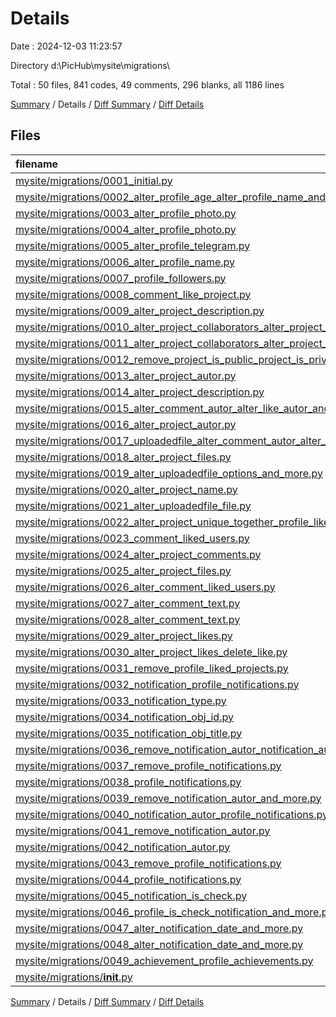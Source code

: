 # Details

Date : 2024-12-03 11:23:57

Directory d:\\PicHub\\mysite\\migrations\\

Total : 50 files,  841 codes, 49 comments, 296 blanks, all 1186 lines

[Summary](results.md) / Details / [Diff Summary](diff.md) / [Diff Details](diff-details.md)

## Files
| filename | language | code | comment | blank | total |
| :--- | :--- | ---: | ---: | ---: | ---: |
| [mysite/migrations/0001_initial.py](/mysite/migrations/0001_initial.py) | Python | 28 | 1 | 7 | 36 |
| [mysite/migrations/0002_alter_profile_age_alter_profile_name_and_more.py](/mysite/migrations/0002_alter_profile_age_alter_profile_name_and_more.py) | Python | 27 | 1 | 6 | 34 |
| [mysite/migrations/0003_alter_profile_photo.py](/mysite/migrations/0003_alter_profile_photo.py) | Python | 12 | 1 | 6 | 19 |
| [mysite/migrations/0004_alter_profile_photo.py](/mysite/migrations/0004_alter_profile_photo.py) | Python | 12 | 1 | 6 | 19 |
| [mysite/migrations/0005_alter_profile_telegram.py](/mysite/migrations/0005_alter_profile_telegram.py) | Python | 12 | 1 | 6 | 19 |
| [mysite/migrations/0006_alter_profile_name.py](/mysite/migrations/0006_alter_profile_name.py) | Python | 12 | 1 | 6 | 19 |
| [mysite/migrations/0007_profile_followers.py](/mysite/migrations/0007_profile_followers.py) | Python | 14 | 1 | 6 | 21 |
| [mysite/migrations/0008_comment_like_project.py](/mysite/migrations/0008_comment_like_project.py) | Python | 54 | 1 | 6 | 61 |
| [mysite/migrations/0009_alter_project_description.py](/mysite/migrations/0009_alter_project_description.py) | Python | 12 | 1 | 6 | 19 |
| [mysite/migrations/0010_alter_project_collaborators_alter_project_comments_and_more.py](/mysite/migrations/0010_alter_project_collaborators_alter_project_comments_and_more.py) | Python | 34 | 1 | 6 | 41 |
| [mysite/migrations/0011_alter_project_collaborators_alter_project_comments_and_more.py](/mysite/migrations/0011_alter_project_collaborators_alter_project_comments_and_more.py) | Python | 34 | 1 | 6 | 41 |
| [mysite/migrations/0012_remove_project_is_public_project_is_private.py](/mysite/migrations/0012_remove_project_is_public_project_is_private.py) | Python | 16 | 1 | 6 | 23 |
| [mysite/migrations/0013_alter_project_autor.py](/mysite/migrations/0013_alter_project_autor.py) | Python | 15 | 1 | 6 | 22 |
| [mysite/migrations/0014_alter_project_description.py](/mysite/migrations/0014_alter_project_description.py) | Python | 12 | 1 | 6 | 19 |
| [mysite/migrations/0015_alter_comment_autor_alter_like_autor_and_more.py](/mysite/migrations/0015_alter_comment_autor_alter_like_autor_and_more.py) | Python | 30 | 1 | 6 | 37 |
| [mysite/migrations/0016_alter_project_autor.py](/mysite/migrations/0016_alter_project_autor.py) | Python | 15 | 1 | 6 | 22 |
| [mysite/migrations/0017_uploadedfile_alter_comment_autor_alter_like_autor_and_more.py](/mysite/migrations/0017_uploadedfile_alter_comment_autor_alter_like_autor_and_more.py) | Python | 35 | 1 | 6 | 42 |
| [mysite/migrations/0018_alter_project_files.py](/mysite/migrations/0018_alter_project_files.py) | Python | 12 | 1 | 6 | 19 |
| [mysite/migrations/0019_alter_uploadedfile_options_and_more.py](/mysite/migrations/0019_alter_uploadedfile_options_and_more.py) | Python | 17 | 1 | 6 | 24 |
| [mysite/migrations/0020_alter_project_name.py](/mysite/migrations/0020_alter_project_name.py) | Python | 12 | 1 | 6 | 19 |
| [mysite/migrations/0021_alter_uploadedfile_file.py](/mysite/migrations/0021_alter_uploadedfile_file.py) | Python | 12 | 1 | 6 | 19 |
| [mysite/migrations/0022_alter_project_unique_together_profile_liked_projects.py](/mysite/migrations/0022_alter_project_unique_together_profile_liked_projects.py) | Python | 16 | 1 | 6 | 23 |
| [mysite/migrations/0023_comment_liked_users.py](/mysite/migrations/0023_comment_liked_users.py) | Python | 14 | 1 | 6 | 21 |
| [mysite/migrations/0024_alter_project_comments.py](/mysite/migrations/0024_alter_project_comments.py) | Python | 12 | 1 | 6 | 19 |
| [mysite/migrations/0025_alter_project_files.py](/mysite/migrations/0025_alter_project_files.py) | Python | 12 | 1 | 6 | 19 |
| [mysite/migrations/0026_alter_comment_liked_users.py](/mysite/migrations/0026_alter_comment_liked_users.py) | Python | 14 | 1 | 6 | 21 |
| [mysite/migrations/0027_alter_comment_text.py](/mysite/migrations/0027_alter_comment_text.py) | Python | 12 | 1 | 6 | 19 |
| [mysite/migrations/0028_alter_comment_text.py](/mysite/migrations/0028_alter_comment_text.py) | Python | 12 | 1 | 6 | 19 |
| [mysite/migrations/0029_alter_project_likes.py](/mysite/migrations/0029_alter_project_likes.py) | Python | 14 | 1 | 6 | 21 |
| [mysite/migrations/0030_alter_project_likes_delete_like.py](/mysite/migrations/0030_alter_project_likes_delete_like.py) | Python | 17 | 1 | 6 | 24 |
| [mysite/migrations/0031_remove_profile_liked_projects.py](/mysite/migrations/0031_remove_profile_liked_projects.py) | Python | 11 | 1 | 6 | 18 |
| [mysite/migrations/0032_notification_profile_notifications.py](/mysite/migrations/0032_notification_profile_notifications.py) | Python | 27 | 1 | 6 | 34 |
| [mysite/migrations/0033_notification_type.py](/mysite/migrations/0033_notification_type.py) | Python | 12 | 1 | 6 | 19 |
| [mysite/migrations/0034_notification_obj_id.py](/mysite/migrations/0034_notification_obj_id.py) | Python | 12 | 1 | 6 | 19 |
| [mysite/migrations/0035_notification_obj_title.py](/mysite/migrations/0035_notification_obj_title.py) | Python | 12 | 1 | 6 | 19 |
| [mysite/migrations/0036_remove_notification_autor_notification_autor.py](/mysite/migrations/0036_remove_notification_autor_notification_autor.py) | Python | 20 | 1 | 6 | 27 |
| [mysite/migrations/0037_remove_profile_notifications.py](/mysite/migrations/0037_remove_profile_notifications.py) | Python | 11 | 1 | 6 | 18 |
| [mysite/migrations/0038_profile_notifications.py](/mysite/migrations/0038_profile_notifications.py) | Python | 12 | 1 | 6 | 19 |
| [mysite/migrations/0039_remove_notification_autor_and_more.py](/mysite/migrations/0039_remove_notification_autor_and_more.py) | Python | 15 | 1 | 6 | 22 |
| [mysite/migrations/0040_notification_autor_profile_notifications.py](/mysite/migrations/0040_notification_autor_profile_notifications.py) | Python | 20 | 1 | 6 | 27 |
| [mysite/migrations/0041_remove_notification_autor.py](/mysite/migrations/0041_remove_notification_autor.py) | Python | 11 | 1 | 6 | 18 |
| [mysite/migrations/0042_notification_autor.py](/mysite/migrations/0042_notification_autor.py) | Python | 15 | 1 | 6 | 22 |
| [mysite/migrations/0043_remove_profile_notifications.py](/mysite/migrations/0043_remove_profile_notifications.py) | Python | 11 | 1 | 6 | 18 |
| [mysite/migrations/0044_profile_notifications.py](/mysite/migrations/0044_profile_notifications.py) | Python | 12 | 1 | 6 | 19 |
| [mysite/migrations/0045_notification_is_check.py](/mysite/migrations/0045_notification_is_check.py) | Python | 12 | 1 | 6 | 19 |
| [mysite/migrations/0046_profile_is_check_notification_and_more.py](/mysite/migrations/0046_profile_is_check_notification_and_more.py) | Python | 17 | 1 | 6 | 24 |
| [mysite/migrations/0047_alter_notification_date_and_more.py](/mysite/migrations/0047_alter_notification_date_and_more.py) | Python | 18 | 1 | 6 | 25 |
| [mysite/migrations/0048_alter_notification_date_and_more.py](/mysite/migrations/0048_alter_notification_date_and_more.py) | Python | 18 | 1 | 6 | 25 |
| [mysite/migrations/0049_achievement_profile_achievements.py](/mysite/migrations/0049_achievement_profile_achievements.py) | Python | 25 | 1 | 6 | 32 |
| [mysite/migrations/__init__.py](/mysite/migrations/__init__.py) | Python | 0 | 0 | 1 | 1 |

[Summary](results.md) / Details / [Diff Summary](diff.md) / [Diff Details](diff-details.md)